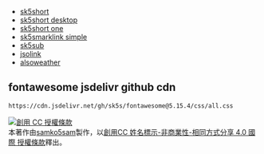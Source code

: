 
- [sk5short](https://sk5s.github.io/sk5short/)
- [sk5short desktop](https://github.com/sk5s/sk5short-desktop)
- [sk5short one](https://github.com/sk5s/sk5short-one)
- [sk5smarklink simple](https://www.sk5s.cyou/sk5smarklink/simple/)
- [sk5sub](https://github.com/sk5s/sk5sub)
- [jsolink](https://www.sk5s.cyou/jsolink/)
- [alsoweather](https://www.sk5s.cyou/alsoweather/)

## fontawesome jsdelivr github cdn

```html
https://cdn.jsdelivr.net/gh/sk5s/fontawesome@5.15.4/css/all.css
```

<a rel="license" href="http://creativecommons.org/licenses/by-nc-sa/4.0/"><img alt="創用 CC 授權條款" style="border-width:0" src="https://i.creativecommons.org/l/by-nc-sa/4.0/80x15.png" /></a><br />本著作由<a xmlns:cc="http://creativecommons.org/ns#" href="https://samko5sam.github.io/" property="cc:attributionName" rel="cc:attributionURL">samko5sam</a>製作，以<a rel="license" href="http://creativecommons.org/licenses/by-nc-sa/4.0/">創用CC 姓名標示-非商業性-相同方式分享 4.0 國際 授權條款</a>釋出。
